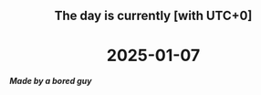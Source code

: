 <h2 align=center>The day is currently [with UTC+0]</h2>
<h1 align=center><!--TIME BEGIN-->2025-01-07<!--TIME END--></h1>
<h5>Made by a bored guy</h5>
